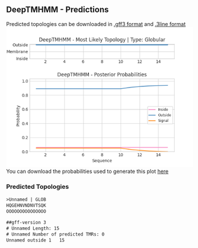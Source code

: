 ## DeepTMHMM - Predictions
Predicted topologies can be downloaded in [.gff3 format](TMRs.gff3) and [.3line format](predicted_topologies.3line)
![picture](plot.png)
You can download the probabilities used to generate this plot [here](Unnamed_probs.csv)
### Predicted Topologies
```
>Unnamed | GLOB
HQGEHNVNDNVTSQK
OOOOOOOOOOOOOOO

```


```
##gff-version 3
# Unnamed Length: 15
# Unnamed Number of predicted TMRs: 0
Unnamed	outside	1	15				

```

